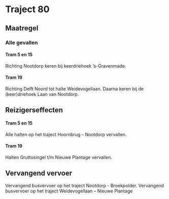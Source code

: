 # Traject 80
## Maatregel
### Alle gevallen

#### Tram 5 en 15
Richting Nootdorp keren bij keerdriehoek ‘s-Gravenmade.

#### Tram 19
Richting Delft Noord tot halte Weidevogellaan. Daarna keren bij de (keer)driehoek Laan van Nootdorp.

## Reizigerseffecten

#### Tram 5 en 15
Alle halten op het traject Hoornbrug – Nootdorp vervallen.

#### Tram 19
Halten Gruttosingel t/m Nieuwe Plantage vervallen.

## Vervangend vervoer
Vervangend busvervoer op het traject Nootdorp - Broekpolder.
Vervangend busvervoer op het traject Weidevogellaan – Nieuwe Plantage


